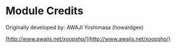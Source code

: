 # Module Credits

Originally developed by: AWAJI Yoshimasa \(howardgee\)

[http://www.awajis.net/xoopshp/](http://www.awajis.net/xoopshp/)

